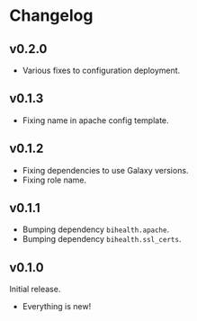 # Changelog

## v0.2.0

- Various fixes to configuration deployment.

## v0.1.3

- Fixing name in apache config template.

## v0.1.2

- Fixing dependencies to use Galaxy versions.
- Fixing role name.

## v0.1.1

- Bumping dependency `bihealth.apache`.
- Bumping dependency `bihealth.ssl_certs`.

## v0.1.0

Initial release.

- Everything is new!
